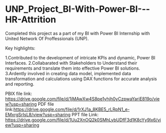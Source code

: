 # UNP_Project_BI-With-Power-BI---HR-Attrition
Completed this project as a part of my BI with Power BI Internship with United Network Of Proffessionals (UNP).

Key highlights:

1.Contributed to the development of intricate KPIs and dynamic, Power BI Interfaces.
2.Collabarated with Stakeholders to Understand their requirements and translate them into effective Power BI solutions.
3.Ardently involved in creating data model, implemented data transformation and calculations using DAX functions for accurate analysis and reporting.

PBIX file link: https://drive.google.com/file/d/1jMAwXw4S8pe1yhjh0yCzpwaYariE819o/view?usp=sharing
PDF file link:https://drive.google.com/file/d/1rXJ1a_8KBE5_rLRpN1_e-EMxrgSrIsL8/view?usp=sharing
PPT file Link: https://drive.google.com/file/d/1Uu2XnOQ2k0SMhLybUDfF3d1K8cYy9lx6/view?usp=sharing
